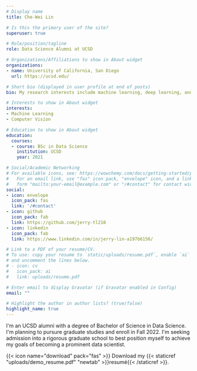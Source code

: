 ```yaml
---
# Display name
title: Che-Wei Lin

# Is this the primary user of the site?
superuser: true

# Role/position/tagline
role: Data Science Alumni at UCSD

# Organizations/Affiliations to show in About widget
organizations:
- name: University of California, San Diego
  url: https://ucsd.edu/

# Short bio (displayed in user profile at end of posts)
bio: My research interests include machine learning, deep learning, and data mining.

# Interests to show in About widget
interests:
- Machine Learning
- Computer Vision

# Education to show in About widget
education:
  courses:
  - course: BSc in Data Science
    institution: UCSD
    year: 2021

# Social/Academic Networking
# For available icons, see: https://wowchemy.com/docs/getting-started/page-builder/#icons
#   For an email link, use "fas" icon pack, "envelope" icon, and a link in the
#   form "mailto:your-email@example.com" or "/#contact" for contact widget.
social:
- icon: envelope
  icon_pack: fas
  link: '/#contact'
- icon: github
  icon_pack: fab
  link: https://github.com/jerry-tl210
- icon: linkedin
  icon_pack: fab
  link: https://www.linkedin.com/in/jerry-lin-a197b6156/

# Link to a PDF of your resume/CV.
# To use: copy your resume to `static/uploads/resume.pdf`, enable `ai` icons in `params.toml`, 
# and uncomment the lines below.
# - icon: cv
#   icon_pack: ai
#   link: uploads/resume.pdf

# Enter email to display Gravatar (if Gravatar enabled in Config)
email: ""

# Highlight the author in author lists? (true/false)
highlight_name: true
---
```


I'm an UCSD alumni with a degree of Bachelor of Science in Data Science. I'm planning to pursure graduate studies and enroll in Fall 2022. I'm seeking admission into a rigorous graduate school to best position myself to achieve my goals of becoming a prominent data scientist. 

{{< icon name="download" pack="fas" >}} Download my {{< staticref "uploads/demo_resume.pdf" "newtab" >}}resumé{{< /staticref >}}.
